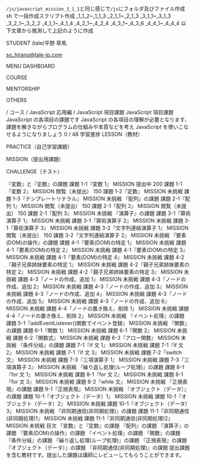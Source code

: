 `/js/javascript_mission_1_1_1`と同じ感じで`/js`にフォルダ及びファイル作成 sh で一括作成スクリプト作成
\_1_1_2~\_1_1_3
\_2_1_1~\_2_1_3
\_3_1_1~\_3_1_3
\_3_2_1~\_3_2_2
\_4_1_1~\_4_1_4
\_4_2_1~\_4_2_4
\_4_3_1~\_4_3_6
\_4_4_1~\_4_4_4
以下文章から推測して上記のように作成

STUDENT
(tale)平野 草馬

so_hirano@tale-jp.com

MENU
DASHBOARD

COURSE

MENTORSHIP

OTHERS

/
コース
/
JavaScript 応用編
/
JavaScript 項目課題
JavaScript 項目課題
JavaScript の各項目の課題です JavaScript の各項目の理解が必要となります、課題を解きながらプログラムの仕組みや本質などを考え JavaScript を使いこなせるようになりましょう
0
/
48
学習進捗
LESSON（教材）

PRACTICE（自己学習課題）

MISSION（提出用課題）

CHALLENGE（テスト）

『変数』と『定数』の課題
課題 1-1『変数 1』
MISSION
提出中
200
課題 1-1『変数 2』
MISSION
閲覧（未提出）
150
課題 1-2『定数』
MISSION
未挑戦
課題 1-3『テンプレートリテラル』
MISSION
未挑戦
『配列』の課題
課題 2-1『配列 1』
MISSION
閲覧（未提出）
150
課題 2-1『配列 2』
MISSION
閲覧（未提出）
150
課題 2-1『配列 3』
MISSION
未挑戦
『演算子』の課題
課題 3-1『算術演算子 1』
MISSION
未挑戦
課題 3-1『算術演算子 2』
MISSION
未挑戦
課題 3-1『算術演算子 3』
MISSION
未挑戦
課題 3-2『文字列連結演算子 1』
MISSION
閲覧（未提出）
150
課題 3-2『文字列連結演算子 2』
MISSION
未挑戦
『要素(DOM)の操作』の課題
課題 4-1『要素(DOM)の特定 1』
MISSION
未挑戦
課題 4-1『要素(DOM)の特定 2』
MISSION
未挑戦
課題 4-1『要素(DOM)の特定 3』
MISSION
未挑戦
課題 4-1『要素(DOM)の特定 4』
MISSION
未挑戦
課題 4-2『親子兄弟姉妹要素の特定 1』
MISSION
未挑戦
課題 4-2『親子兄弟姉妹要素の特定 2』
MISSION
未挑戦
課題 4-2『親子兄弟姉妹要素の特定 3』
MISSION
未挑戦
課題 4-3『ノードの作成、追加 1』
MISSION
未挑戦
課題 4-3『ノードの作成、追加 2』
MISSION
未挑戦
課題 4-3『ノードの作成、追加 3』
MISSION
未挑戦
課題 4-3『ノードの作成、追加 4』
MISSION
未挑戦
課題 4-3『ノードの作成、追加 5』
MISSION
未挑戦
課題 4-3『ノードの作成、追加 6』
MISSION
未挑戦
課題 4-4『ノードの置き換え、削除 1』
MISSION
未挑戦
課題 4-4『ノードの置き換え、削除 2』
MISSION
未挑戦
『イベント処理』の課題
課題 5-1『addEventListener()関数でイベント登録』
MISSION
未挑戦
『関数』の課題
課題 6-1『関数 1』
MISSION
未挑戦
課題 6-1『関数 2』
MISSION
未挑戦
課題 6-2『関数式』
MISSION
未挑戦
課題 6-3『アロー関数』
MISSION
未挑戦
『条件分岐』の課題
課題 7-1『if 文 1』
MISSION
未挑戦
課題 7-1『if 文 2』
MISSION
未挑戦
課題 7-1『if 文 3』
MISSION
未挑戦
課題 7-2『switch 文』
MISSION
未挑戦
課題 7-3『三項演算子 1』
MISSION
未挑戦
課題 7-3『三項演算子 2』
MISSION
未挑戦
『繰り返し処理(ループ処理)』の課題
課題 8-1『for 文 1』
MISSION
未挑戦
課題 8-1『for 文 2』
MISSION
未挑戦
課題 8-1『for 文 3』
MISSION
未挑戦
課題 8-2『while 文』
MISSION
未挑戦
『正規表現』の課題
課題 9-1『正規表現』
MISSION
未挑戦
『オブジェクト（データ）』の課題
課題 10-1『オブジェクト（データ）1』
MISSION
未挑戦
課題 10-1『オブジェクト（データ）2』
MISSION
未挑戦
課題 10-1『オブジェクト（データ）3』
MISSION
未挑戦
『非同期通信(非同期処理)』の課題
課題 11-1『非同期通信(非同期処理)1』
MISSION
未挑戦
課題 11-1『非同期通信(非同期処理)2』
MISSION
未挑戦
目次
『変数』と『定数』の課題
『配列』の課題
『演算子』の課題
『要素(DOM)の操作』の課題
『イベント処理』の課題
『関数』の課題
『条件分岐』の課題
『繰り返し処理(ループ処理)』の課題
『正規表現』の課題
『オブジェクト（データ）』の課題
『非同期通信(非同期処理)』の課題
提出課題を含む教材です。提出した課題は講師にレビューしてもらうことができます。
